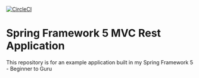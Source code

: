 [![CircleCI](https://circleci.com/gh/mlaanbek/spring5-mvc-rest.svg?style=svg)](https://circleci.com/gh/mlaanbek/spring5-mvc-rest)
# Spring Framework 5 MVC Rest Application

This repository is for an example application built in my Spring Framework 5 - Beginner to Guru
